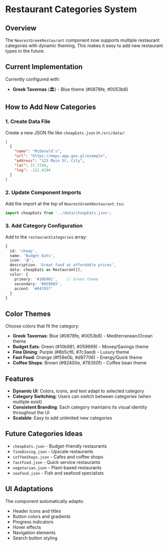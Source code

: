 # Restaurant Categories System

## Overview
The `NearestGreekRestaurant` component now supports multiple restaurant categories with dynamic theming. This makes it easy to add new restaurant types in the future.

## Current Implementation
Currently configured with:
- **Greek Tavernas** (🏛️) - Blue theme (#0878fe, #0053b8)

## How to Add New Categories

### 1. Create Data File
Create a new JSON file like `cheapEats.json` in `/src/data/`:

```json
[
  {
    "name": "McDonald's",
    "url": "https://maps.app.goo.gl/example",
    "address": "123 Main St, City",
    "lat": 37.7749,
    "lng": -122.4194
  }
]
```

### 2. Update Component Imports
Add the import at the top of `NearestGreekRestaurant.tsx`:

```typescript
import cheapEats from '../data/cheapEats.json';
```

### 3. Add Category Configuration
Add to the `restaurantCategories` array:

```typescript
{
  id: 'cheap',
  name: 'Budget Eats',
  icon: '💰',
  description: 'Great food at affordable prices',
  data: cheapEats as Restaurant[],
  color: {
    primary: '#10b981',    // Green theme
    secondary: '#059669',
    accent: '#047857'
  }
}
```

## Color Themes
Choose colors that fit the category:

- **Greek Tavernas**: Blue (#0878fe, #0053b8) - Mediterranean/Ocean theme
- **Budget Eats**: Green (#10b981, #059669) - Money/Savings theme  
- **Fine Dining**: Purple (#8b5cf6, #7c3aed) - Luxury theme
- **Fast Food**: Orange (#f59e0b, #d97706) - Energy/Quick theme
- **Coffee Shops**: Brown (#92400e, #78350f) - Coffee bean theme

## Features
- **Dynamic UI**: Colors, icons, and text adapt to selected category
- **Category Switching**: Users can switch between categories (when multiple exist)
- **Consistent Branding**: Each category maintains its visual identity throughout the UI
- **Scalable**: Easy to add unlimited new categories

## Future Categories Ideas
- `cheapEats.json` - Budget-friendly restaurants
- `fineDining.json` - Upscale restaurants  
- `coffeeShops.json` - Cafes and coffee shops
- `fastFood.json` - Quick service restaurants
- `vegetarian.json` - Plant-based restaurants
- `seafood.json` - Fish and seafood specialists

## UI Adaptations
The component automatically adapts:
- Header icons and titles
- Button colors and gradients
- Progress indicators
- Hover effects
- Navigation elements
- Search button styling
